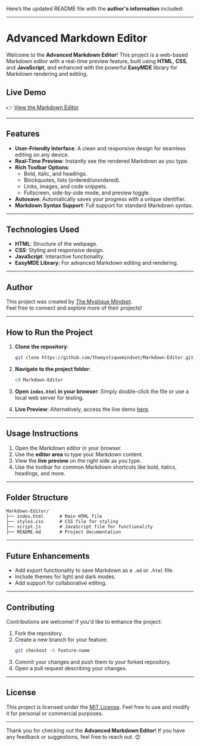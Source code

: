 Here’s the updated README file with the **author's information** included:

---

# **Advanced Markdown Editor**

Welcome to the **Advanced Markdown Editor**! This project is a web-based Markdown editor with a real-time preview feature, built using **HTML**, **CSS**, and **JavaScript**, and enhanced with the powerful **EasyMDE** library for Markdown rendering and editing.

## **Live Demo**
👉 [View the Markdown Editor](https://themystiquemindset.github.io/Markdown-Editor/)

---

## **Features**
- **User-Friendly Interface**: A clean and responsive design for seamless editing on any device.
- **Real-Time Preview**: Instantly see the rendered Markdown as you type.
- **Rich Toolbar Options**:
  - Bold, italic, and headings.
  - Blockquotes, lists (ordered/unordered).
  - Links, images, and code snippets.
  - Fullscreen, side-by-side mode, and preview toggle.
- **Autosave**: Automatically saves your progress with a unique identifier.
- **Markdown Syntax Support**: Full support for standard Markdown syntax.

---

## **Technologies Used**
- **HTML**: Structure of the webpage.
- **CSS**: Styling and responsive design.
- **JavaScript**: Interactive functionality.
- **EasyMDE Library**: For advanced Markdown editing and rendering.

---

## **Author**
This project was created by [The Mystique Mindset](https://themystiquemindset.github.io).  
Feel free to connect and explore more of their projects!

---

## **How to Run the Project**
1. **Clone the repository**:
   ```bash
   git clone https://github.com/themystiquemindset/Markdown-Editor.git
   ```
2. **Navigate to the project folder**:
   ```bash
   cd Markdown-Editor
   ```
3. **Open `index.html` in your browser**:
   Simply double-click the file or use a local web server for testing.

4. **Live Preview**: Alternatively, access the live demo [here](https://themystiquemindset.github.io/Markdown-Editor/).

---

## **Usage Instructions**
1. Open the Markdown editor in your browser.
2. Use the **editor area** to type your Markdown content.
3. View the **live preview** on the right side as you type.
4. Use the toolbar for common Markdown shortcuts like bold, italics, headings, and more.

---

## **Folder Structure**
```
Markdown-Editor/
├── index.html      # Main HTML file
├── styles.css      # CSS file for styling
├── script.js       # JavaScript file for functionality
├── README.md       # Project documentation
```

---

## **Future Enhancements**
- Add export functionality to save Markdown as a `.md` or `.html` file.
- Include themes for light and dark modes.
- Add support for collaborative editing.

---

## **Contributing**
Contributions are welcome! If you'd like to enhance the project:
1. Fork the repository.
2. Create a new branch for your feature:
   ```bash
   git checkout -b feature-name
   ```
3. Commit your changes and push them to your forked repository.
4. Open a pull request describing your changes.

---

## **License**
This project is licensed under the [MIT License](./License). Feel free to use and modify it for personal or commercial purposes.

---

Thank you for checking out the **Advanced Markdown Editor**! If you have any feedback or suggestions, feel free to reach out. 😊